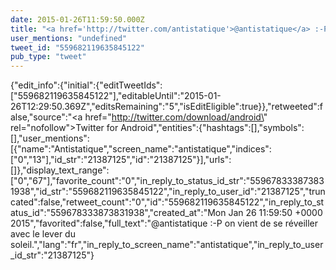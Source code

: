 ```yaml
---
date: 2015-01-26T11:59:50.000Z
title: "<a href='http://twitter.com/antistatique'>@antistatique</a> :-P on vient de se réveiller avec le lever du soleil.″"
user_mentions: "undefined"
tweet_id: "559682119635845122"
pub_type: "tweet"
---
```

{"edit_info":{"initial":{"editTweetIds":["559682119635845122"],"editableUntil":"2015-01-26T12:29:50.369Z","editsRemaining":"5","isEditEligible":true}},"retweeted":false,"source":"<a href=\"http://twitter.com/download/android\" rel=\"nofollow\">Twitter for Android</a>","entities":{"hashtags":[],"symbols":[],"user_mentions":[{"name":"Antistatique","screen_name":"antistatique","indices":["0","13"],"id_str":"21387125","id":"21387125"}],"urls":[]},"display_text_range":["0","67"],"favorite_count":"0","in_reply_to_status_id_str":"559678333873831938","id_str":"559682119635845122","in_reply_to_user_id":"21387125","truncated":false,"retweet_count":"0","id":"559682119635845122","in_reply_to_status_id":"559678333873831938","created_at":"Mon Jan 26 11:59:50 +0000 2015","favorited":false,"full_text":"@antistatique :-P on vient de se réveiller avec le lever du soleil.","lang":"fr","in_reply_to_screen_name":"antistatique","in_reply_to_user_id_str":"21387125"}
